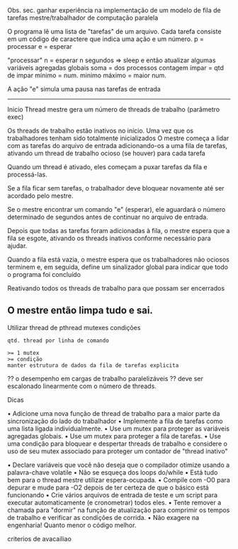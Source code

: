 Obs. sec.
    ganhar experiência na implementação de um modelo
    de fila de tarefas mestre/trabalhador de computação paralela


O programa lê uma lista de "tarefas" de um arquivo. 
Cada tarefa consiste em um código de caractere que indica uma ação e um número. 
    p = processar
    e = esperar

"processar" n = esperar n segundos => sleep 
e então atualizar algumas variáveis agregadas globais 
    soma            = dos processos
    contagem ímpar  = qtd de impar
    mínimo          = num. minimo
    máximo          = maior num.
    
A ação "e" simula uma pausa nas tarefas de entrada

--------------------------------------------------------------------------------
Inicio
Thread mestre gera um número de threads de trabalho (parâmetro exec)

Os threads de trabalho estão inativos no início. 
Uma vez que os trabalhadores tenham sido totalmente inicializados
O mestre começa a lidar com as tarefas do arquivo de entrada adicionando-os a
uma fila de tarefas, ativando um thread de trabalho ocioso (se houver) para cada tarefa

Quando um thread é ativado, eles começam a puxar tarefas da fila e processá-las. 

Se a fila ficar sem tarefas, o trabalhador deve bloquear novamente até ser acordado pelo mestre.

Se o mestre encontrar um comando "e" (esperar), ele aguardará o número determinado de segundos antes de continuar no arquivo de entrada.

Depois que todas as tarefas foram adicionadas à fila, o mestre espera que a fila
se esgote, ativando os threads inativos conforme necessário para ajudar. 

Quando a fila está vazia, o mestre espera que os trabalhadores não ociosos terminem e, em seguida, define um sinalizador global para indicar que todo o programa foi concluído

Reativando todos os threads de trabalho para que possam ser encerrados

O mestre então limpa tudo e sai.
--------------------------------------------------------------------------------

Utilizar
    thread de pthread
    mutexes
    condições

    qtd. thread por linha de comando

    >= 1 mutex
    >= condição
    manter estrutura de dados da fila de tarefas explicita


?? o desempenho em cargas de trabalho paralelizáveis
?? deve ser escalonado linearmente com o número de threads.


Dicas

• Adicione uma nova função de thread de trabalho para a maior parte da 
    sincronização do lado do trabalhador
• Implemente a fila de tarefas como uma lista ligada individualmente.
• Use um mutex para proteger as variáveis agregadas globais.
• Use um mutex para proteger a fila de tarefas.
• Use uma condição para bloquear e despertar threads de trabalho e considere o uso de seu mutex associado
    para proteger um contador de "thread inativo"

• Declare variáveis que você não deseja que o compilador otimize usando a palavra-chave volatile
• Não se esqueça dos loops do/while
• Está tudo bem para o thread mestre utilizar espera-ocupada.
• Compile com -O0 para depurar e mude para -O2 depois de ter certeza de que o básico está
    funcionando
• Crie vários arquivos de entrada de teste e um script para executar automaticamente (e 
    cronometrar) todos eles.
• Tente remover a chamada para "dormir" na função de atualização para comprimir os tempos
    de trabalho e verificar as condições de corrida.
• Não exagere na engenharia! Quanto menor o código melhor.


criterios de avacailiao
